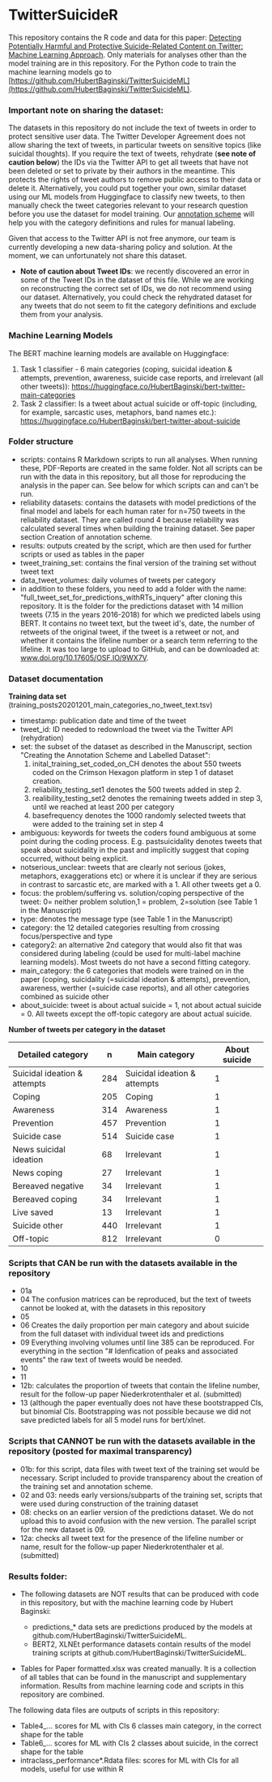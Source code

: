# TwitterSuicideR

This repository contains the R code and data for this paper: [Detecting Potentially Harmful and Protective Suicide-Related Content on Twitter: Machine Learning Approach](https://www.jmir.org/2022/8/e34705/). Only materials for analyses other than the model training are in this repository. For the Python code to train the machine learning models go to [https://github.com/HubertBaginski/TwitterSuicideML](https://github.com/HubertBaginski/TwitterSuicideML). 


### Important note on sharing the dataset: 
The datasets in this repository do not include the text of tweets in order to protect sensitive user data. The Twitter Developer Agreement does not allow sharing the text of tweets, in particular tweets on sensitive topics (like suicidal thoughts). If you require the text of tweets, rehydrate (**see note of caution below**) the IDs via the Twitter API to get all tweets that have not been deleted or set to private by their authors in the meantime. This protects the rights of tweet authors to remove public access to their data or delete it. Alternatively, you could put together your own, similar dataset using our ML models from Huggingface to classify new tweets, to then manually check the tweet categories relevant to your research question before you use the dataset for model training. Our [annotation scheme](https://jmir.org/api/download?alt_name=jmir_v24i8e34705_app2.pdf&filename=5a5265471499223285b7c2c908f61966.pdf) will help you with the category definitions and rules for manual labeling. 

Given that access to the Twitter API is not free anymore, our team is currently developing a new data-sharing policy and solution. At the moment, we can unfortunately not share this dataset. 

* **Note of caution about Tweet IDs**: we recently discovered an error in some of the Tweet IDs in the dataset of this file. While we are working on reconstructing the correct set of IDs, we do not recommend using our dataset. Alternatively, you could check the rehydrated dataset for any tweets that do not seem to fit the category definitions and exclude them from your analysis. 


### Machine Learning Models

The BERT machine learning models are available on Huggingface: 
1) Task 1 classifier - 6 main categories (coping, suicidal ideation & attempts, prevention, awareness, suicide case reports, and irrelevant (all other tweets)): https://huggingface.co/HubertBaginski/bert-twitter-main-categories
2) Task 2 classifier: Is a tweet about actual suicide or off-topic (including, for example, sarcastic uses, metaphors, band names etc.): https://huggingface.co/HubertBaginski/bert-twitter-about-suicide

### Folder structure

- scripts: contains R Markdown scripts to run all analyses. When running these, PDF-Reports are created in the same folder. Not all scripts can be run with the data in this repository, but all those for reproducing the analysis in the paper can. See below for which scripts can and can't be run. 
- reliability datasets: contains the datasets with model predictions of the final model and labels for each human rater for n=750 tweets in the reliability dataset. They are called round 4 because reliability was calculated several times when building the training dataset. See paper section Creation of annotation scheme. 
- results: outputs created by the script, which are then used for further scripts or used as tables in the paper
- tweet_training_set: contains the final version of the training set without tweet text
- data_tweet_volumes: daily volumes of tweets per category
- in addition to these folders, you need to add a folder with the name: "full_tweet_set_for_predictions_withRTs_inquery" after cloning this repository. It is the folder for the predictions dataset with 14 million tweets (7.15 in the years 2016-2018) for which we predicted labels using BERT. It contains no tweet text, but the tweet id's, date, the number of retweets of the original tweet, if the tweet is a retweet or not, and whether it contains the lifeline number or a search term referring to the lifeline. It was too large to upload to GitHub, and can be downloaded at: www.doi.org/10.17605/OSF.IO/9WX7V.

### Dataset documentation

**Training data set** (training_posts20201201_main_categories_no_tweet_text.tsv)

- timestamp: publication date and time of the tweet
- tweet_id: ID needed to redownload the tweet via the Twitter API (rehydration)
- set: the subset of the dataset as described in the Manuscript, section "Creating the Annotation Scheme and Labelled Dataset":
    1. inital_training_set_coded_on_CH denotes the about 550 tweets coded on the Crimson Hexagon platform in step 1 of dataset creation. 
    2. reliability_testing_set1 denotes the 500 tweets added in step 2. 
    3. realibility_testing_set2 denotes the remaining tweets added in step 3, until we reached at least 200 per category
    4.   basefrequency denotes the 1000 randomly selected tweets that were added to the training set in step 4
- ambiguous: keywords for tweets the coders found ambiguous at some point during the coding process. E.g. pastsuicidality denotes tweets that speak about suicidality in the past and implicitly suggest that coping occurred, without being explicit.
- notserious_unclear: tweets that are clearly not serious (jokes, metaphors, exaggerations etc) or where it is unclear if they are serious in contrast to sarcastic etc, are marked with a 1. All other tweets get a 0. 
- focus: the problem/suffering vs. solution/coping perspective of the tweet: 0= neither problem solution,1 = problem, 2=solution (see Table 1 in the Manuscript)
- type: denotes the message type (see Table 1 in the Manuscript)
- category: the 12 detailed categories resulting from crossing focus/perspective and type
- category2: an alternative 2nd category that would also fit that was considered during labeling (could be used for multi-label machine learning models). Most tweets do not have a second fitting category. 
- main_category: the 6 categories that models were trained on in the paper (coping, suicidality (=suicidal ideation & attempts), prevention, awareness, werther (=suicide case reports), and all other categories combined as suicide other
- about_suicide: tweet is about actual suicide = 1, not about actual suicide = 0. All tweets except the off-topic category are about actual suicide. 


**Number of tweets per category in the dataset**



| Detailed category | n | Main category | About suicide | 
| --- |---|---|---|
| Suicidal ideation & attempts | 284 | Suicidal ideation & attempts| 1 |
| Coping  | 205 | Coping | 1 |
| Awareness  | 314 | Awareness |1 |
| Prevention  | 457 | Prevention |1 |
| Suicide case | 514 | Suicide case |1 |
| News suicidal ideation  | 68 | Irrelevant |1 |
| News coping  | 27 | Irrelevant |1 |
| Bereaved negative | 34 | Irrelevant |1 |
| Bereaved coping | 34 | Irrelevant |1 |
| Live saved | 13 | Irrelevant |1 |
| Suicide other | 440 | Irrelevant |1 |
| Off-topic | 812 | Irrelevant |0|



### Scripts that CAN be run with the datasets available in the repository
- 01a
- 04 The confusion matrices can be reproduced, but the text of tweets cannot be looked at, with the datasets in this repository
- 05
- 06 Creates the daily proportion per main category and about suicide from the full dataset with individual tweet ids and predictions
- 09 Everything involving volumes until line 385 can be reproduced. For everything in the section "# Idenfication of peaks and associated events" the raw text of tweets would be needed. 
- 10
- 11
- 12b: calculates the proportion of tweets that contain the lifeline number, result for the follow-up paper Niederkrotenthaler et al. (submitted)
- 13 (although the paper eventually does not have these bootstrapped CIs, but binomial CIs. Bootstrapping was not possible because we did not save predicted labels for all 5 model runs for bert/xlnet.

### Scripts that CANNOT be run with the datasets available in the repository (posted for maximal transparency)
- 01b: for this script, data files with tweet text of the training set would be necessary. Script included to provide transparency about the creation of the training set and annotation scheme. 
- 02 and 03: needs early versions/subparts of the training set, scripts that were used during construction of the training dataset
- 08: checks on an earlier version of the predictions dataset. We do not upload this to avoid confusion with the new version. The parallel script for the new dataset is 09. 
- 12a: checks all tweet text for the presence of the lifeline number or name, result for the follow-up paper Niederkrotenthaler et al. (submitted)

### Results folder: 

- The following datasets are NOT results that can be produced with code in this repository, but with the machine learning code by Hubert Baginski: 
    - predictions_* data sets are predictions produced by the models at github.com/HubertBaginski/TwitterSuicideML.
    - BERT2, XLNEt performance datasets contain results of the model training scripts at github.com/HubertBaginski/TwitterSuicideML.

- Tables for Paper formatted.xlsx was created manually. It is a collection of all tables that can be found in the manuscript and supplementary information. Results from machine learning code and scripts in this repository are combined. 

The following data files are outputs of scripts in this repository: 
- Table4_... scores for ML with CIs 6 classes main category, in the correct shape for the table
- Table6_... scores for ML with CIs 2 classes about suicide, in the correct shape for the table
- intraclass_performance*.Rdata files: scores for ML with CIs for all models, useful for use within R


